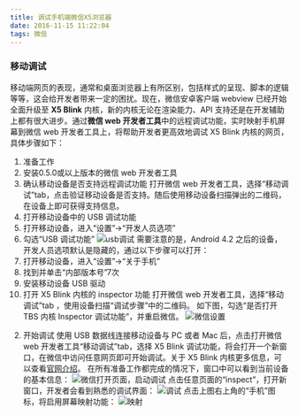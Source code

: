 ```yaml
---
title: 调试手机端微信X5浏览器
date: 2016-11-15 11:22:04
tags: 微信
---
```

### 移动调试
移动端网页的表现，通常和桌面浏览器上有所区别，包括样式的呈现、脚本的逻辑等等，这会给开发者带来一定的困扰。现在，微信安卓客户端 webview 已经开始全面升级至 **X5 Blink** 内核，新的内核无论在渲染能力、API 支持还是在开发辅助上都有很大进步。通过**微信 web 开发者工具**中的远程调试功能，实时映射手机屏幕到微信 web 开发者工具上，将帮助开发者更高效地调试 X5 Blink 内核的网页，具体步骤如下：
1. 准备工作
 1. 安装0.5.0或以上版本的微信 web 开发者工具
 2. 确认移动设备是否支持远程调试功能
  打开微信 web 开发者工具，选择“移动调试”tab，点击验证移动设备是否支持。随后使用移动设备扫描弹出的二维码，在设备上即可获得支持信息。
 3. 打开移动设备中的 USB 调试功能
  1. 打开移动设备，进入“设置”->“开发人员选项”
  2. 勾选“USB 调试功能”
  ![usb调试](http://mmbiz.qpic.cn/mmbiz/PiajxSqBRaEIQxibpLbyuSK8ibl6QNerU4ia39RvTaqRBxuI3A756YjtCoByQQKyHtib7DDPl4UsCTIVeo3iarTcOs6A/0?wx_fmt=jpeg)
  需要注意的是，Android 4.2 之后的设备，开发人员选项默认是隐藏的，通过以下步骤可以打开：
   1. 打开移动设备，进入“设置”->“关于手机”
   2. 找到并单击“内部版本号”7次
 4. 安装移动设备 USB 驱动
 5. 打开 X5 Blink 内核的 inspector 功能
   打开微信 web 开发者工具，选择“移动调试”tab ，使用设备扫描“调试步骤”中的二维码。
   如下图，勾选“是否打开 TBS 内核 Inspector 调试功能”，并重启微信。
  ![微信设置](http://mmbiz.qpic.cn/mmbiz/PiajxSqBRaEIQxibpLbyuSK8ibl6QNerU4iayIjGCiaY8Fj4kcmickmFjoWoPbicICk9xjNStOmSBsDkRAoYTRjeXHRdQ/0?wx_fmt=jpeg)
<!--more-->
2. 开始调试
使用 USB 数据线连接移动设备与 PC 或者 Mac 后，点击打开微信 web 开发者工具“移动调试”tab，选择 X5 Blink 调试功能，将会打开一个新窗口，在微信中访问任意网页即可开始调试。关于 X5 Blink 内核更多信息，可以查看[官网介绍](http://x5.tencent.com/guide?id=4000)。
在所有准备工作都完成的情况下，窗口中可以看到当前设备的基本信息：
![微信打开页面，启动调试](http://mmbiz.qpic.cn/mmbiz/PiajxSqBRaEIQxibpLbyuSK8ibl6QNerU4iaUgGafLxWM42m0ax3Ccf5p1aZh6BpGb0cXfdREicyiaD61ibFZk0Oqmf2g/0?wx_fmt=jpeg)
点击任意页面的“inspect”，打开新窗口，开发者会看到熟悉的调试界面：
![调试](http://mmbiz.qpic.cn/mmbiz/PiajxSqBRaEIQxibpLbyuSK8ibl6QNerU4iatJNE7NSspCWCAm3NP0niaJuIUs9tYwGv9KVtFtR7l9ibJNbOicdjtW50w/0?wx_fmt=png)
点击上图右上角的“手机”图标，将启用屏幕映射功能：
![映射](http://mmbiz.qpic.cn/mmbiz/PiajxSqBRaEIQxibpLbyuSK8ibl6QNerU4iaIsXD9S02yz9j5dYaMAAsXxnK8FSzS39bpickcG7UHyry4UkiaCbtM9Dw/0?wx_fmt=png)
